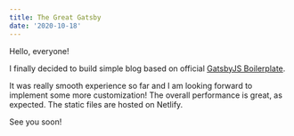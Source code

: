 ```yaml
---
title: The Great Gatsby
date: '2020-10-18'
---
```


Hello, everyone!

I finally decided to build simple blog based on official [GatsbyJS Boilerplate](https://github.com/gatsbyjs/gatsby-starter-blog).

It was really smooth experience so far and I am looking forward to implement some more customization!
The overall performance is great, as expected. The static files are hosted on Netlify.

See you soon!
